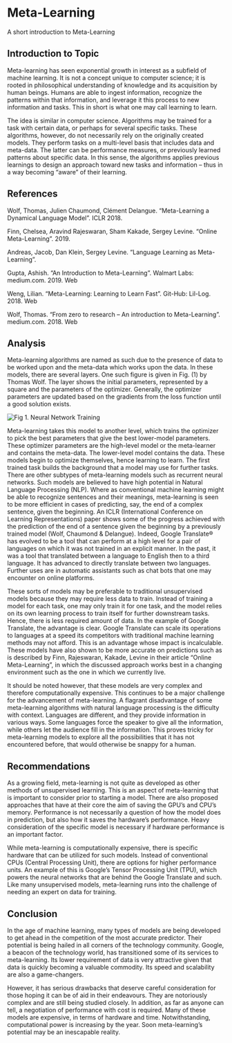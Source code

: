 # Meta-Learning
A short introduction to Meta-Learning

## Introduction to Topic

Meta-learning has seen exponential growth in interest as a subfield of machine learning. It is not a concept unique to computer science; it is rooted in philosophical understanding of knowledge and its acquisition by human beings. Humans are able to ingest information, recognize the patterns within that information, and leverage it this process to new information and tasks. This in short is what one may call learning to learn. 

The idea is similar in computer science. Algorithms may be trained for a task with certain data, or perhaps for several specific tasks. These algorithms, however, do not necessarily rely on the originally created models. They perform tasks on a multi-level basis that includes data and meta-data. The latter can be performance measures, or previously learned patterns about specific data. In this sense, the algorithms applies previous learnings to design an approach toward new tasks and information – thus in a way becoming “aware” of their learning. 

## References
Wolf, Thomas, Julien Chaumond, Clément Delangue. “Meta-Learning a Dynamical Language Model”. ICLR 2018. 

Finn, Chelsea, Aravind Rajeswaran, Sham Kakade, Sergey Levine. “Online Meta-Learning”. 2019. 

Andreas, Jacob, Dan Klein, Sergey Levine. “Language Learning as Meta-Learning”. 

Gupta, Ashish. “An Introduction to Meta-Learning”. Walmart Labs: medium.com. 2019. Web

Weng, Lilian. “Meta-Learning: Learning to Learn Fast”. Git-Hub: Lil-Log. 2018. Web

Wolf, Thomas. “From zero to research – An introduction to Meta-Learning”. medium.com. 2018. Web

## Analysis
Meta-learning algorithms are named as such due to the presence of data to be worked upon and the meta-data which works upon the data. 
In these models, there are several layers. One such figure is given in Fig. (1) by Thomas Wolf. The layer shows the initial parameters, represented by a square and the parameters of the optimizer. Generally, the optimizer parameters are updated based on the gradients from the loss function until a good solution exists. 
 
![Fig 1. Neural Network Training](/master/NeuralTraining.png)


 Meta-learning takes this model to another level, which trains the optimizer to pick the best parameters that give the best lower-model parameters. These optimizer parameters are the high-level model or the meta-learner and contains the meta-data. The lower-level model contains the data. These models begin to optimize themselves, hence learning to learn. The first trained task builds the background that a model may use for further tasks. There are other subtypes of meta-learning models such as recurrent neural networks.
Such models are believed to have high potential in Natural Language Processing (NLP). Where as conventional machine learning might be able to recognize sentences and their meanings, meta-learning is seen to be more efficient in cases of predicting, say, the end of a complex sentence, given the beginning. An ICLR (International Conference on Learning Representations) paper shows some of the progress achieved with the prediction of the end of a sentence given the beginning by a previously trained model (Wolf, Chaumond & Delangue). Indeed, Google Translate® has evolved to be a tool that can perform at a high level for a pair of languages on which it was not trained in an explicit manner. In the past, it was a tool that translated between a language to English then to a third language. It has advanced to directly translate between two languages.  Further uses are in automatic assistants such as chat bots that one may encounter on online platforms. 

These sorts of models may be preferable to traditional unsupervised models because they may require less data to train. Instead of training a model for each task, one may only train it for one task, and the model relies on its own learning process to train itself for further downstream tasks. Hence, there is less required amount of data.
In the example of Google Translate, the advantage is clear. Google Translate can scale its operations to languages at a speed its competitors with traditional machine learning methods may not afford. This is an advantage whose impact is incalculable. 
These models have also shown to be more accurate on predictions such as is described by Finn, Rajeswaran, Kakade, Levine in their article “Online Meta-Learning”, in which the discussed approach works best in a changing environment such as the one in which we currently live.  

It should be noted however, that these models are very complex and therefore computationally expensive. This continues to be a major challenge for the advancement of meta-learning. 
A flagrant disadvantage of some meta-learning algorithms with natural language processing is the difficulty with context. Languages are different, and they provide information in various ways. Some languages force the speaker to give all the information, while others let the audience fill in the information. This proves tricky for meta-learning models to explore all the possibilities that it has not encountered before, that would otherwise be snappy for a human. 

## Recommendations

As a growing field, meta-learning is not quite as developed as other methods of unsupervised learning. This is an aspect of meta-learning that is important to consider prior to starting a model. 
There are also proposed approaches that have at their core the aim of saving the GPU’s and CPU’s memory. Performance is not necessarily a question of how the model does in prediction, but also how it saves the hardware’s performance. Heavy consideration of the specific model is necessary if hardware performance is an important factor.

While meta-learning is computationally expensive, there is specific hardware that can be utilized for such models. Instead of conventional CPUs (Central Processing Unit), there are options for higher performance units. An example of this is Google’s Tensor Processing Unit (TPU), which powers the neural networks that are behind the Google Translate and such. 
Like many unsupervised models, meta-learning runs into the challenge of needing an expert on data for training. 

## Conclusion

In the age of machine learning, many types of models are being developed to get ahead in the competition of the most accurate predictor.  Their potential is being hailed in all corners of the technology community. Google, a beacon of the technology world, has transitioned some of its services to meta-learning. Its lower requirement of data is very attractive given that data is quickly becoming a valuable commodity. Its speed and scalability are also a game-changers. 

However, it has serious drawbacks that deserve careful consideration for those hoping it can be of aid in their endeavours. They are notoriously complex and are still being studied closely. In addition, as far as anyone can tell, a negotiation of performance with cost is required. Many of these models are expensive, in terms of hardware and time. 
Notwithstanding, computational power is increasing by the year. Soon meta-learning’s potential may be an inescapable reality. 
